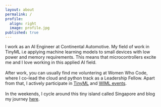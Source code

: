```yaml
---
layout: about
permalink: /
profile:
  align: right
  image: profile.jpg
published: true
---
```


I work as an AI Engineer at Continental Automotive. 
My field of work in TinyML i.e applying machine learning models to small devices with low power and memory requirements. This means that microcontrollers excite me and I love working in this applied AI field.<br />
<br />
After work, you can usually find me voluntering at Women Who Code, where I co-lead the cloud and python track as a Leadership Fellow. Apart from that, I actively participate in [TinyML](https://www.tinyml.org/) and [WIML events](https://wimlworkshop.org/).<br />
<br />
In the weekends, I cycle around this tiny island called Singapore and blog my journey [here](https://medium.com/@varchanaiyer139/cycling-adventures-in-singapore-912d1f809961).
